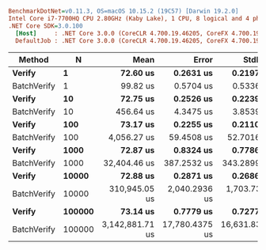 ``` ini

BenchmarkDotNet=v0.11.3, OS=macOS 10.15.2 (19C57) [Darwin 19.2.0]
Intel Core i7-7700HQ CPU 2.80GHz (Kaby Lake), 1 CPU, 8 logical and 4 physical cores
.NET Core SDK=3.0.100
  [Host]     : .NET Core 3.0.0 (CoreCLR 4.700.19.46205, CoreFX 4.700.19.46214), 64bit RyuJIT
  DefaultJob : .NET Core 3.0.0 (CoreCLR 4.700.19.46205, CoreFX 4.700.19.46214), 64bit RyuJIT


```
|      Method |      N |            Mean |          Error |         StdDev |
|------------ |------- |----------------:|---------------:|---------------:|
|      **Verify** |      **1** |        **72.60 us** |      **0.2631 us** |      **0.2197 us** |
| BatchVerify |      1 |        99.82 us |      0.5704 us |      0.5336 us |
|      **Verify** |     **10** |        **72.75 us** |      **0.2526 us** |      **0.2239 us** |
| BatchVerify |     10 |       456.64 us |      4.3475 us |      3.8539 us |
|      **Verify** |    **100** |        **73.17 us** |      **0.2255 us** |      **0.2110 us** |
| BatchVerify |    100 |     4,056.27 us |     59.4508 us |     52.7016 us |
|      **Verify** |   **1000** |        **72.87 us** |      **0.8324 us** |      **0.7786 us** |
| BatchVerify |   1000 |    32,404.46 us |    387.2532 us |    343.2899 us |
|      **Verify** |  **10000** |        **72.88 us** |      **0.2871 us** |      **0.2686 us** |
| BatchVerify |  10000 |   310,945.05 us |  2,040.2936 us |  1,703.7375 us |
|      **Verify** | **100000** |        **73.14 us** |      **0.7779 us** |      **0.7277 us** |
| BatchVerify | 100000 | 3,142,881.71 us | 17,780.4375 us | 16,631.8323 us |
